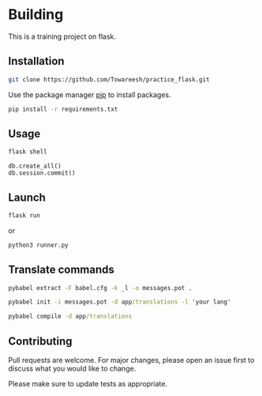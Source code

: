 # Building

This is a training project on flask.

## Installation

```bash
git clone https://github.com/Towareesh/practice_flask.git
```
Use the package manager [pip](https://pip.pypa.io/en/stable/) to install packages.

```bash
pip install -r requirements.txt
```

## Usage

```cmd
flask shell
```
```flask shell
db.create_all()
db.session.commit()
```
## Launch
```cmd
flask run
```
or
```cmd
python3 runner.py
```
## Translate commands
```cmd
pybabel extract -F babel.cfg -k _l -o messages.pot .
```
```cmd
pybabel init -i messages.pot -d app/translations -l 'your lang'
```
```cmd
pybabel compile -d app/translations
```
## Contributing

Pull requests are welcome. For major changes, please open an issue first
to discuss what you would like to change.

Please make sure to update tests as appropriate.
